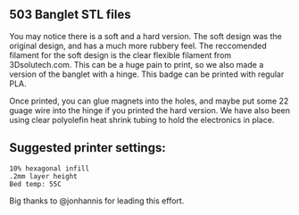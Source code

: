 503 Banglet STL files
---------------------

You may notice there is a soft and a hard version.  The soft design was the original design, and has a much more rubbery feel.  The reccomended filament for the soft design is the clear flexible filament from 3Dsolutech.com.  This can be a huge pain to print, so we also made a version of the banglet with a hinge.  This badge can be printed with regular PLA.

Once printed, you can glue magnets into the holes, and maybe put some 22 guage wire into the hinge if you printed the hard version.  We have also been using clear polyolefin heat shrink tubing to hold the electronics in place.

Suggested printer settings:
---------------------------
```
10% hexagonal infill
.2mm layer height
Bed temp: 55C
```

Big thanks to @jonhannis for leading this effort.
